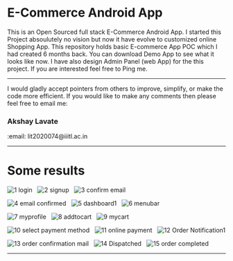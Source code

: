 # <b>E-Commerce Android App</b>

This is an Open Sourced full stack E-Commerce Android App. I started this Project absoulutely no vision but now it have evolve to customized online Shopping App.
This repository holds basic E-commerce App POC which I had created 6 months back. You can download Demo App to see what it looks like now. I have also design Admin Panel (web App) 
for the this project. If you are interested feel free to Ping me.

<hr>
I would gladly accept pointers from others to improve, simplify, or make the code more efficient. If you would like to make any comments then please feel free to email me:

<h3><b>Akshay Lavate</b></h3>
:email: lit2020074@iiitl.ac.in
<hr>

# Some results
![1  login](https://user-images.githubusercontent.com/80276013/120007266-593e1400-bff7-11eb-9afc-a93f8da29290.png)&nbsp;&nbsp;&nbsp;![2  signup](https://user-images.githubusercontent.com/80276013/120007331-6bb84d80-bff7-11eb-8004-2a517bb13e05.png)&nbsp;&nbsp;&nbsp;![3  confirm email](https://user-images.githubusercontent.com/80276013/120007483-95717480-bff7-11eb-9116-d7dff440cfe9.png)&nbsp;&nbsp;&nbsp;

![4  email confirmed](https://user-images.githubusercontent.com/80276013/120007545-a6ba8100-bff7-11eb-8ffe-325eda18cd84.png)&nbsp;&nbsp;&nbsp;![5  dashboard1](https://user-images.githubusercontent.com/80276013/120008686-d4ec9080-bff8-11eb-9f66-91a2e0d1bfda.png)&nbsp;&nbsp;&nbsp;![6  menubar](https://user-images.githubusercontent.com/80276013/120008712-db7b0800-bff8-11eb-8edd-5f6fd539e9e8.png)&nbsp;&nbsp;&nbsp;

![7  myprofile](https://user-images.githubusercontent.com/80276013/120008733-e0d85280-bff8-11eb-9a26-14634ef0966c.png)&nbsp;&nbsp;&nbsp;![8  addtocart](https://user-images.githubusercontent.com/80276013/120008872-06fdf280-bff9-11eb-9a6e-68e9eb77060f.png)&nbsp;&nbsp;&nbsp;![9  mycart](https://user-images.githubusercontent.com/80276013/120009002-285ede80-bff9-11eb-9364-9152d193bf68.png)&nbsp;&nbsp;&nbsp;

![10  select payment method](https://user-images.githubusercontent.com/80276013/120009011-2c8afc00-bff9-11eb-93c6-e02b80e035aa.png)&nbsp;&nbsp;&nbsp;![11  online payment](https://user-images.githubusercontent.com/80276013/120009036-33197380-bff9-11eb-907f-22b6541eddb3.png)&nbsp;&nbsp;&nbsp;![12  Order Notification1](https://user-images.githubusercontent.com/80276013/120009063-39a7eb00-bff9-11eb-848f-8405d29b815d.png)

![13  order confirmation mail](https://user-images.githubusercontent.com/80276013/120009226-5c3a0400-bff9-11eb-94f0-67e7e3faa978.png)&nbsp;&nbsp;&nbsp;![14  Dispatched](https://user-images.githubusercontent.com/80276013/120009225-5c3a0400-bff9-11eb-9be9-c05a9634806a.png)&nbsp;&nbsp;&nbsp;![15  order completed](https://user-images.githubusercontent.com/80276013/120009227-5c3a0400-bff9-11eb-824b-9301cb9f8a37.png)

<hr>






  


